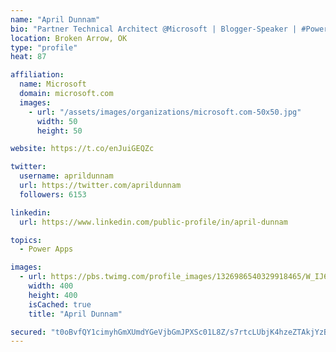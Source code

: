 ```yaml
---
name: "April Dunnam"
bio: "Partner Technical Architect @Microsoft | Blogger-Speaker | #PowerApps, #PowerAutomate, #Office365, #SharePoint | #WIT | #Karaoke Queen"
location: Broken Arrow, OK
type: "profile"
heat: 87

affiliation:
  name: Microsoft
  domain: microsoft.com
  images:
    - url: "/assets/images/organizations/microsoft.com-50x50.jpg"
      width: 50
      height: 50

website: https://t.co/enJuiGEQZc

twitter:
  username: aprildunnam
  url: https://twitter.com/aprildunnam
  followers: 6153

linkedin:
  url: https://www.linkedin.com/public-profile/in/april-dunnam

topics:
  - Power Apps

images:
  - url: https://pbs.twimg.com/profile_images/1326986540329918465/W_IJ6Ih2_400x400.jpg
    width: 400
    height: 400
    isCached: true
    title: "April Dunnam"

secured: "t0oBvfQY1cimyhGmXUmdYGeVjbGmJPXSc01L8Z/s7rtcLUbjK4hzeZTAkjYzBYQqT1WbzNONpIn2zAcGv5A2iRULYJwRzZZlXSo8ZYQdKgZdrv8MF7xMIhYuF847EeASUGkgQ2xkgWNf79K9/03YGpNsrj+mmhEXoaML4Rr35U4tTqXRNrDiTjCwCuuPm/B10yKHkUXGCFchrc3LmttjC62ARTaZMf+bwAUpao8lW2jDJZDJanQXrklm1xpBluSWGSksfk03yshbrkh5jw+1rYNqN9kHXMOHQvJEb6KHYQNBgfwSHOpdfN8Z34D9L6kWLpvw2miCpjIptC3JZNabrJ+DK9yVSiEtWuvgqiyRC2mIu+bbLI0Gy8QdAH+sWmOX1GjR4tp0O8pGoMChFWU32CFiWZ2c28lfhl49TP4dHtU=;gjpZlxyidwq1y7CayQVEqA=="
---
```


